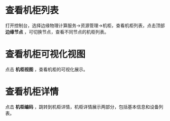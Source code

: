 # 查看机柜列表

打开控制台，选择边缘物理计算服务->资源管理->机柜，查看机柜列表，点击顶部 **边缘节点** ，可切换节点，查看不同节点的机柜列表。


# 查看机柜可视化视图
点击 **机柜视图** ，查看机柜的可视化展示。


# 查看机柜详情
点击 **机柜编码** ，跳转到机柜详情，机柜详情展示两部分，包括基本信息和设备列表。


